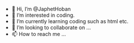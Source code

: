 - 👋 Hi, I’m @JaphetHoban
- 👀 I’m interested in coding.
- 🌱 I’m currently learning coding such as html etc.
- 💞️ I’m looking to collaborate on ...
- 📫 How to reach me ...

<!---
JaphetHoban/JaphetHoban is a ✨ special ✨ repository because its `README.md` (this file) appears on your GitHub profile.
You can click the Preview link to take a look at your changes.
--->
